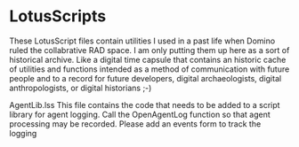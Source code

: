 # LotusScripts
These LotusScript files contain utilities I used in a past life when Domino ruled the collabrative RAD space.  I am only putting them up here as a sort of historical archive.  Like a digital time capsule that contains an historic cache of utilities and functions intended as a method of communication with future people and to a record for future developers, digital archaeologists, digital anthropologists, or digital historians ;-)

AgentLib.lss
This file contains the code that needs to be added to a script library for agent logging.  Call the OpenAgentLog function so that agent processing may be recorded.  Please add an events form to track the logging
